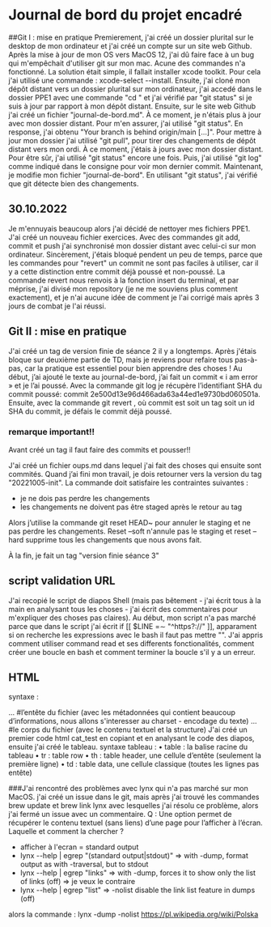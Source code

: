 # Journal de bord du projet encadré
##Git I : mise en pratique
Premierement, j'ai créé un dossier plurital sur le desktop de mon ordinateur et j'ai créé un compte sur un site web Github.
Après la mise à jour de mon OS vers MacOS 12, j'ai dû faire face à un bug qui m'empêchait d'utiliser git sur mon mac. Acune des commandes n'a fonctionné. La solution était simple, il fallait installer xcode toolkit. Pour cela j'ai utilisé une commande : xcode-select --install.
Ensuite, j'ai cloné mon dépôt distant vers un dossier plurital sur mon ordinateur, j'ai accedé dans le dossier PPE1 avec une commande "cd <chemin de dossier>" et j'ai vérifié par "git status" si je suis à jour par rapport à mon dépôt distant. 
Ensuite, sur le site web Github j'ai créé un fichier "journal-de-bord.md". 
À ce moment, je n'étais plus à jour avec mon dossier distant. Pour m'en assurer, j'ai utilisé "git status". En response, j'ai obtenu "Your branch is behind origin/main [...]". Pour mettre à jour mon dossier j'ai utilisé "git pull", pour tirer des changements de dépôt distant vers mon ordi. À ce moment, j'étais à jours avec mon dossier distant. Pour être sûr, j'ai utilisé "git status" encore une fois. 
Puis, j'ai utilisé "git log" comme indiqué dans le consigne pour voir mon dernier commit. 
Maintenant, je modifie mon fichier "journal-de-bord". En utilisant "git status", j'ai vérifié que git détecte bien des changements.

## 30.10.2022
Je m'ennuyais beaucoup alors j'ai décidé de nettoyer mes fichiers PPE1. J'ai créé un nouveau fichier exercices. Avec des commandes git add, commit et push j'ai synchronisé mon dossier distant avec celui-ci sur mon ordinateur.
Sincèrement, j'étais bloqué pendent un peu de temps, parce que les commandes pour "revert" un commit ne sont pas faciles à utiliser, car il y a cette distinction entre commit déjà poussé et non-poussé. 
La commande revert nous renvois à la fonction insert du terminal, et par méprise, j'ai divisé mon repository (je ne me souviens plus comment exactement), et je n'ai aucune idée de comment je l'ai corrigé mais après 3 jours de combat je l'ai réussi.

## Git II : mise en pratique 
J'ai créé un tag de version finie de séance 2 il y a longtemps. Après j'étais bloque sur deuxième partie de TD, mais je reviens pour refaire tous pas-à-pas, car la pratique est essentiel pour bien apprendre des choses !
Au début, j’ai ajouté le texte au journal-de-bord, j’ai fait un commit « i am error » et je l’ai poussé. Avec la commande git log je récupère l’identifiant SHA du commit poussé: commit 2e500d13e96d466ada63a44ed1e9730bd060501a.
Ensuite, avec la commande git revert <commit>, où commit est soit un tag soit un id SHA du commit, je défais le commit déjà poussé. 

### remarque important!! 
Avant créé un tag il faut faire des commits et pousser!!

J'ai créé un fichier oups.md dans lequel j'ai fait des choses qui ensuite sont commités. Quand j’ai fini mon travail, je dois retourner vers la version du tag "20221005-init". La commande doit satisfaire les contraintes suivantes : 
-	je ne dois pas perdre les changements
- les changements ne doivent pas être staged après le retour au tag 

Alors j’utilise la commande git reset HEAD~ pour annuler le staging et ne pas perdre les changements. Reset –soft n'annule pas le staging et reset –hard supprime tous les changements que nous avons fait.

À la fin, je fait un tag "version finie séance 3"

## script validation URL
J'ai recopié le script de diapos Shell (mais pas bêtement - j'ai écrit tous à la main en analysant tous les choses - j'ai écrit des commentaires pour m'expliquer des choses pas claires).
Au début, mon script n'a pas marché parce que dans le script j'ai écrit if [[ $LINE =∼ "^https?://" ]], apparament si on recherche les expressions avec le bash il faut pas mettre "". 
J'ai appris comment utiliser command read et ses differents fonctionalités, comment créer une boucle en bash et comment terminer la boucle s'il y a un erreur. 

## HTML
syntaxe : 
<html> 
	<head>...</head>  #l’entête du fichier (avec les métadonnées qui contient beaucoup d’informations, nous allons s'interesser au charset - encodage du texte)
	<body>...</body>  #le corps du fichier (avec le contenu textuel et la structure)
</html>
J'ai créé un premier code html cat_test en copiant et en analysant le code des diapos, ensuite j'ai créé le tableau.
syntaxe tableau :
• table : la balise racine du tableau
• tr : table row
• th : table header, une cellule d’entête (seulement la première ligne) 
• td : table data, une cellule classique (toutes les lignes pas entête) 

###J'ai rencontré des problèmes avec lynx qui n'a pas marché sur mon MacOS. j'ai créé un issue dans le git, mais après j'ai trouvé les commandes brew update et brew link lynx avec lesquelles j'ai résolu ce problème, alors j'ai fermé un issue avec un commentaire.
Q : Une option permet de récupérer le contenu textuel (sans liens) d’une page pour l’afficher à l’écran. Laquelle et comment la chercher ?
- afficher à l'ecran = standard output
- lynx --help | egrep "(standard output|stdout)" => with -dump, format output as with -traversal, but to stdout
- lynx --help | egrep "links" => with -dump, forces it to show only the list of links (off) => je veux le contraire
- lynx --help | egrep "list" => -nolist           disable the link list feature in dumps (off)

alors la commande : lynx -dump -nolist https://pl.wikipedia.org/wiki/Polska